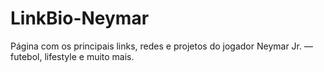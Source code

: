 # LinkBio-Neymar
Página com os principais links, redes e projetos do jogador Neymar Jr. — futebol, lifestyle e muito mais.
